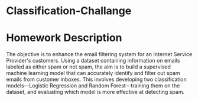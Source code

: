# Classification-Challange

# Homework Description
The objective is to enhance the email filtering system for an Internet Service Provider's customers. Using a dataset containing information on emails labeled as either spam or not spam, the aim is to build a supervised machine learning model that can accurately identify and filter out spam emails from customer inboxes. This involves developing two classification models—Logistic Regression and Random Forest—training them on the dataset, and evaluating which model is more effective at detecting spam.
